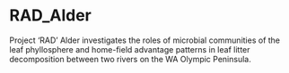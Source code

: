# RAD_Alder
Project ‘RAD’ Alder investigates the roles of microbial communities of the leaf phyllosphere and home-field advantage patterns in leaf litter decomposition between two rivers on the WA Olympic Peninsula.
